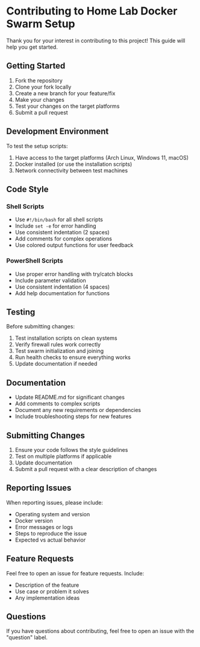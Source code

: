 # Contributing to Home Lab Docker Swarm Setup

Thank you for your interest in contributing to this project! This guide will help you get started.

## Getting Started

1. Fork the repository
2. Clone your fork locally
3. Create a new branch for your feature/fix
4. Make your changes
5. Test your changes on the target platforms
6. Submit a pull request

## Development Environment

To test the setup scripts:

1. Have access to the target platforms (Arch Linux, Windows 11, macOS)
2. Docker installed (or use the installation scripts)
3. Network connectivity between test machines

## Code Style

### Shell Scripts
- Use `#!/bin/bash` for all shell scripts
- Include `set -e` for error handling
- Use consistent indentation (2 spaces)
- Add comments for complex operations
- Use colored output functions for user feedback

### PowerShell Scripts
- Use proper error handling with try/catch blocks
- Include parameter validation
- Use consistent indentation (4 spaces)
- Add help documentation for functions

## Testing

Before submitting changes:

1. Test installation scripts on clean systems
2. Verify firewall rules work correctly
3. Test swarm initialization and joining
4. Run health checks to ensure everything works
5. Update documentation if needed

## Documentation

- Update README.md for significant changes
- Add comments to complex scripts
- Document any new requirements or dependencies
- Include troubleshooting steps for new features

## Submitting Changes

1. Ensure your code follows the style guidelines
2. Test on multiple platforms if applicable
3. Update documentation
4. Submit a pull request with a clear description of changes

## Reporting Issues

When reporting issues, please include:

- Operating system and version
- Docker version
- Error messages or logs
- Steps to reproduce the issue
- Expected vs actual behavior

## Feature Requests

Feel free to open an issue for feature requests. Include:

- Description of the feature
- Use case or problem it solves
- Any implementation ideas

## Questions

If you have questions about contributing, feel free to open an issue with the "question" label.
